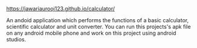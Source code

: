  https://jawariaurooj123.github.io/calculator/
 
 
 
 An andoid application which performs the functions of a basic calculator, scientific calculator and unit converter. You can run this projects's apk file on any android mobile phone and work on this project using android studios.
